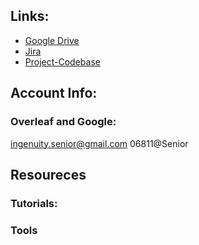 ## Links:
* [Google Drive](https://drive.google.com/drive/folders/1zzsi3QI5fW6ZCFwn50HKV9TY7_6H5-SA?usp=sharing) 
* [Jira](https://seniordesign-spr2020.atlassian.net/jira) 
* [Project-Codebase](https://github.com/deviprasad97/senior-design-codebase) 

## Account Info:
### Overleaf and Google:
ingenuity.senior@gmail.com
06811@Senior

## Resoureces
### Tutorials:
### Tools


